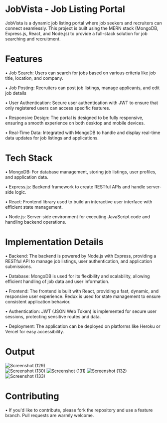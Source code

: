# JobVista - Job Listing Portal
JobVista is a dynamic job listing portal where job seekers and recruiters can connect seamlessly. This project is built using the MERN stack (MongoDB, Express.js, React, and Node.js) to provide a full-stack solution for job searching and recruitment.

# Features
• Job Search: Users can search for jobs based on various criteria like job title, location, and company.

• Job Posting: Recruiters can post job listings, manage applicants, and edit job details

• User Authentication: Secure user authentication with JWT to ensure that only registered users can access specific features.

• Responsive Design: The portal is designed to be fully responsive, ensuring a smooth experience on both desktop and mobile devices.

• Real-Time Data: Integrated with MongoDB to handle and display real-time data updates for job listings and applications.
# Tech Stack
• MongoDB: For database management, storing job listings, user profiles, and application data.

• Express.js: Backend framework to create RESTful APIs and handle server-side logic.

• React: Frontend library used to build an interactive user interface with efficient state management.

• Node.js: Server-side environment for executing JavaScript code and handling backend operations.
# Implementation Details
• Backend: The backend is powered by Node.js with Express, providing a RESTful API to manage job listings, user authentication, and application submissions.

• Database: MongoDB is used for its flexibility and scalability, allowing efficient handling of job data and user information.

• Frontend: The frontend is built with React, providing a fast, dynamic, and responsive user experience. Redux is used for state management to ensure consistent application behavior.

• Authentication: JWT (JSON Web Token) is implemented for secure user sessions, protecting sensitive routes and data.

• Deployment: The application can be deployed on platforms like Heroku or Vercel for easy accessibility.
# Output
![Screenshot (129)](https://github.com/user-attachments/assets/ce968228-80cc-40af-91aa-98b7aee7186f)  
![Screenshot (130)](https://github.com/user-attachments/assets/fe3ef056-3479-47a8-8508-bfbf8cfd580a)
![Screenshot (131)](https://github.com/user-attachments/assets/ef6b1319-bb57-4c9c-8c4c-10b73f64da7e)
![Screenshot (132)](https://github.com/user-attachments/assets/a6e75f65-0ea0-4d61-93ba-3899cf194389)
![Screenshot (133)](https://github.com/user-attachments/assets/38bd8a5d-7c19-478f-941a-3e925425064e)
# Contributing
• If you'd like to contribute, please fork the repository and use a feature branch. Pull requests are warmly welcome.
